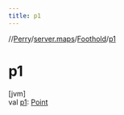 ```yaml
---
title: p1
---
```

//[Perry](../../../index.html)/[server.maps](../index.html)/[Foothold](index.html)/[p1](p1.html)



# p1



[jvm]\
val [p1](p1.html): [Point](https://docs.oracle.com/javase/8/docs/api/java/awt/Point.html)




